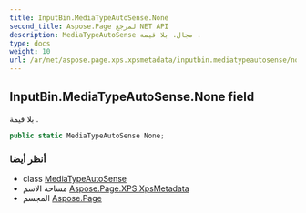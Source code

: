 ```yaml
---
title: InputBin.MediaTypeAutoSense.None
second_title: Aspose.Page لمرجع NET API
description: MediaTypeAutoSense مجال. بلا قيمة .
type: docs
weight: 10
url: /ar/net/aspose.page.xps.xpsmetadata/inputbin.mediatypeautosense/none/
---
```

## InputBin.MediaTypeAutoSense.None field

بلا قيمة .

```csharp
public static MediaTypeAutoSense None;
```

### أنظر أيضا

* class [MediaTypeAutoSense](../)
* مساحة الاسم [Aspose.Page.XPS.XpsMetadata](../../inputbin.mediatypeautosense/)
* المجسم [Aspose.Page](../../../)



